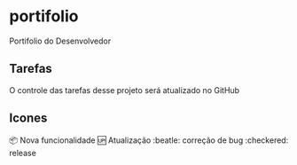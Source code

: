 # portifolio
Portifolio do Desenvolvedor

## Tarefas

O controle das tarefas desse projeto será atualizado no GitHub

## Icones
:package: Nova funcionalidade
:up: Atualização
:beatle: correção de bug
:checkered: release